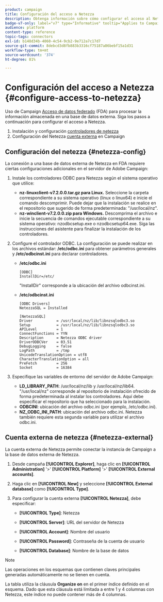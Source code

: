 ```yaml
---
product: campaign
title: Configuración del acceso a Netezza
description: Obtenga información sobre cómo configurar el acceso al Netezza en FDA
badge-v7-only: label="v7" type="Informative" tooltip="Applies to Campaign Classic v7 only"
audience: platform
content-type: reference
topic-tags: connectors
exl-id: b148d34b-4060-4c54-9cb2-9e712a7c17d7
source-git-commit: 8debcd3d8fb883b3316cf75187a86bebf15a1d31
workflow-type: tm+mt
source-wordcount: '374'
ht-degree: 81%

---
```


# Configuración del acceso a Netezza {#configure-access-to-netezza}



Uso de Campaign [Acceso de datos federado](../../installation/using/about-fda.md) (FDA) para procesar la información almacenada en una base de datos externa. Siga los pasos a continuación para configurar el acceso a Netezza.

1. Instalación y configuración [controladores de netezza](#netezza-config)
1. Configuración del Netezza [cuenta externa](#netezza-external) en Campaign

## Configuración del netezza {#netezza-config}

La conexión a una base de datos externa de Netezza en FDA requiere ciertas configuraciones adicionales en el servidor de Adobe Campaign:

1. Instale los controladores ODBC para Netezza según el sistema operativo que utilice:

   * **nz-linuxclient-v7.2.0.0.tar.gz para Linux.** Seleccione la carpeta correspondiente a su sistema operativo (linux o linux64) e inicie el comando descomprimir. Puede dejar que la instalación se realice en el repositorio que sugerido de forma predeterminada: &quot;/usr/local/nz&quot;.
   * **nz-winclient-v7.2.0.0.zip para Windows.** Descomprima el archivo e inicie la secuencia de comandos ejecutable correspondiente a su sistema operativo: nzodbcsetup.exe o nzodbcsetup64.exe. Siga las instrucciones del asistente para finalizar la instalación de los controladores.

1. Configure el controlador ODBC. La configuración se puede realizar en los archivos estándar: **/etc/odbc.ini** para obtener parámetros generales y **/etc/odbcinst.ini** para declarar controladores.

   * **/etc/odbc.ini**

      ```
      [ODBC]
      InstallDir=/etc/
      ```

      &quot;InstallDir&quot; corresponde a la ubicación del archivo odbcinst.ini.

   * **/etc/odbcinst.ini**

      ```
      [ODBC Drivers]
      NetezzaSQL = Installed
      
      [NetezzaSQL]
      Driver           = /usr/local/nz/lib/libnzsqlodbc3.so
      Setup            = /usr/local/nz/lib/libnzsqlodbc3.so
      APILevel         = 1
      ConnectFunctions = YYN
      Description      = Netezza ODBC driver
      DriverODBCVer    = 03.51
      DebugLogging     = false
      LogPath          = /tmp
      UnicodeTranslationOption = utf8
      CharacterTranslationOption = all
      PreFetch         = 256
      Socket           = 16384
      ```

1. Especifique las variables de entorno del servidor de Adobe Campaign:

   * **LD_LIBRARY_PATH**: /usr/local/nz/lib y /usr/local/nz/lib64. &quot;/usr/local/nz&quot; corresponde al repositorio de instalación ofrecido de forma predeterminada al instalar los controladores. Aquí debe especificar el repositorio que ha seleccionado para la instalación.
   * **ODBCINI**: ubicación del archivo odbc.ini (por ejemplo, /etc/odbc.ini).
   * **NZ_ODBC_INI_PATH**: ubicación del archivo odbc.ini. Netezza también requiere esta segunda variable para utilizar el archivo odbc.ini.

## Cuenta externa de netezza {#netezza-external}

La cuenta externa de Netezza permite conectar la instancia de Campaign a la base de datos externa de Netezza.

1. Desde campaña **[!UICONTROL Explorer]**, haga clic en **[!UICONTROL Administration]** &#39;>&#39; **[!UICONTROL Platform]** &#39;>&#39; **[!UICONTROL External accounts]**.

1. Haga clic en **[!UICONTROL New]** y seleccione **[!UICONTROL External database]** como **[!UICONTROL Type]**.

1. Para configurar la cuenta externa **[!UICONTROL Netezza]**, debe especificar:

   * **[!UICONTROL Type]**: Netezza

   * **[!UICONTROL Server]**: URL del servidor de Netezza

   * **[!UICONTROL Account]**: Nombre del usuario

   * **[!UICONTROL Password]**: Contraseña de la cuenta de usuario

   * **[!UICONTROL Database]**: Nombre de la base de datos

>[!NOTE]
>
>Las operaciones en los esquemas que contienen claves principales generadas automáticamente no se tienen en cuenta.
>
>La tabla utiliza la cláusula **Organize on** en el primer índice definido en el esquema. Dado que esta cláusula está limitada a entre 1 y 4 columnas con Netezza, este índice no puede contener más de 4 columnas.
